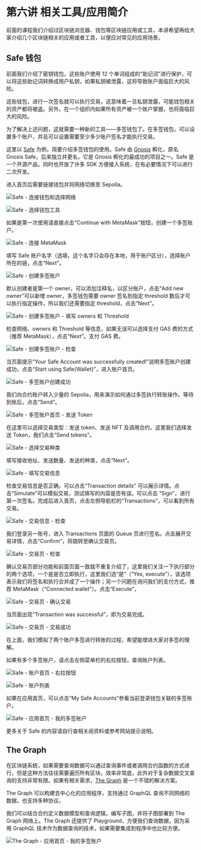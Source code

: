 # 第六讲 相关工具/应用简介

前面的课程我们介绍过区块链浏览器、钱包等区块链应用或工具，本讲希望再给大家介绍几个区块链相关的应用或者工具，以便应对常见的应用场景。

## Safe 钱包

前面我们介绍了密钥钱包，这些账户使用 12 个单词组成的“助记词”进行保护，可以将这些助记词转换成用户私钥，如果私钥被泄露，这将导致账户面临巨大的风险。

这些钱包，进行一次签名就可以执行交易，这意味着一旦私钥泄露，可能钱包相关的资产都将被盗。另外，在一个组织内如果所有资产被一个账户掌握，也将面临巨大的风险。

为了解决上述问题，这就需要一种新的工具——多签钱包了。在多签钱包，可以设置多个账户，并且可以设置需要至少多少账户签名才能执行交易。

这里以 [Safe](https://safe.global/) 为例，简要介绍多签钱包的使用。Safe 由 [Gnosis](https://www.gnosis.io/) 孵化，原名 Gnosis Safe，后来独立并更名，它是 Gnosis 孵化的最成功的项目之一。Safe 是一个开源产品，同时也开放了许多 SDK 方便接入系统，在有必要情况下可以进行二次开发。

进入首页后需要链接钱包并将网络切换至 Sepolia。

![Safe - 连接钱包和选择网络](./image/app.safe.global-welcome-page-connect-wallet.png)

![Safe - 选择钱包工具](./image/app.safe.global-welcome-page-select-wallet.png)

如果是第一次使用请直接点击“Continue with MetaMask”按钮，创建一个多签账户。

![Safe - 连接 MetaMask](./image/app.safe.global-welcome-page-continue-with-metamask.png)

填写 Safe 账户名字（选填，这个名字只会存在本地，用于账户区分），选择账户所在的链，点击“Next”。

![Safe - 创建多签账户](./image/app.safe.global-create-new-safe.png)

默认创建者是第一个 owner，可以添加注释名，以区分账户，点击“Add new owner”可以新增 owner，多签钱包需要 owner 签名到指定 threshold 数后才可以执行指定操作，所以我们还需要指定 threshold，点击“Next”。

![Safe - 创建多签账户 - 填写 owners 和 Threshold](./image/app.safe.global-create-new-safe-owners-and-confirmations.png)

检查网络、owners 和 Threshold 等信息，如果无误可以选择支付 GAS 费的方式（推荐 MetaMask），点击“Next”。支付 GAS 费。

![Safe - 创建多签账户 - 检查](./image/app.safe.global-create-new-safe-review.png)

当页面提示“Your Safe Account was successfully created!”说明多签账户创建成功，点击“Start using Safe{Wallet}”，进入账户首页。

![Safe - 多签账户创建成功](./image/app.safe.global-create-new-safe-successfully.png)

我们向合约账户转入少量的 Sepolia，用来演示如何通过多签执行转账操作。等待到账后，点击“Send”。

![Safe - 多签账户首页 - 发送 Token](./image/app.safe.global-account-home-send-token.png)

在这里可以选择交易类型：发送 token、发送 NFT 及调用合约，这里我们选择发送 Token，我们点击“Send tokens”。

![Safe - 选择交易种类](./image/app.safe.global-new-transactiion-select.png)

填写接收地址、发送数量、发送的种类，点击“Next”。

![Safe - 填写交易信息](./image/app.safe.global-account-new-transaction-send-token.png)

检查交易信息是否正确，可以点击“Transaction details” 可以展示详情。点击“Simulate”可以模拟交易，测试填写的内容是否有误。可以点击 “Sign”，进行第一次签名。完成后进入首页，点击左侧导航栏的“Transactions”，可以看到所有交易。

![Safe - 交易信息 - 检查](./image/app.safe.global-send-tokens-review.png)

我们登录另一账号，进入 Transactions 页面的 Queue 页进行签名。点击展开交易详情，点击“Confirm”，将跳转至确认交易页。

![Safe - 交易页 - 检查](./image/app.safe.global-send-transactions-queue.png)

确认交易页部分功能和前面页面一致就不重复介绍了，这里我们关注一下执行部分的两个选项，一个是是否立即执行，这里我们选“是”（“Yes, execute”），该选项表示我们将签名和执行合并成了一个操作；另一个问题在询问我们的支付方式，推荐 MetaMask（“Connected wallet”）。点击“Execute”，

![Safe - 交易页 - 确认交易](./image/app.safe.global-send-transactions-queue-confirm-transaction.png)

当页面出现“Transaction was successful”，即为交易完成。

![Safe - 交易页 - 交易成功](./image/app.safe.global-create-transaction-successfully.png)

在上面，我们模拟了两个账户多签进行转账的过程，希望能增进大家对多签的理解。

如果有多个多签账户，请点击左侧菜单栏的右拉按钮，查询账户列表。

![Safe - 账户首页 - 右拉按钮](./image/app.safe.global-account-home-pull-right.png)

![Safe - 账户列表](./image/app.safe.global-list-of-accounts.png)

如果在应用首页，可以点击“My Safe Accounts”参看当前登录钱包关联的多签账户。

![Safe - 应用首页 - 我的多签账户](./image/app.safe.global-my-safe-accounts.png)

更多关于 Safe 的内容请自行查相关阅资料或参考网站提示说明。

## The Graph

在区块链系统，如果需要查询数据可以通过查询事件或者调用合约函数的方式进行，但是这种方法往往需要遍历所有区块，效率非常底，此外对于复杂数据交叉查询的支持非常有限。如果有相关需求，[The Graph](https://thegraph.com/) 是一个不错的解决方案。

The Graph 可以构建去中心化的应用程序，支持通过 GraphQL 查询不同网络的数据，也支持多种协议。

我们可以结合合约定义数据模型和查询逻辑，编写子图，并将子图部署到 The Graph 网络上。The Graph 还提供了 Playground，方便我们查询数据，因为采用 GraphQL 技术作为数据查询的技术，如果需要集成到程序中也比较方便。

![The Graph - 应用首页 - 我的多签账户](./image/thegraph.com-premia-mainnet-explorer.png)
